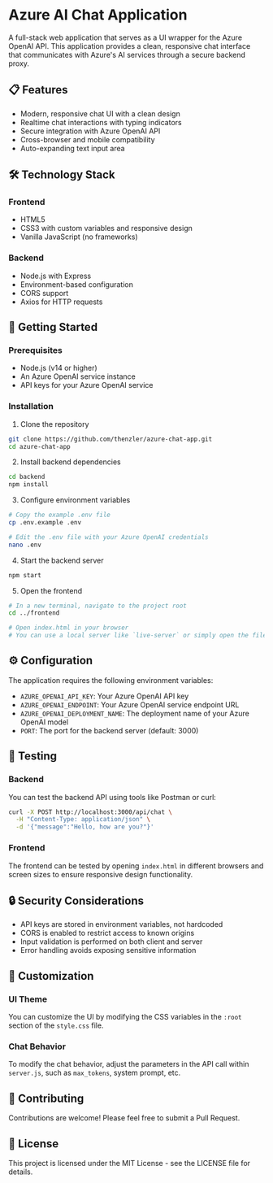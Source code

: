 # Azure AI Chat Application

A full-stack web application that serves as a UI wrapper for the Azure OpenAI API. This application provides a clean, responsive chat interface that communicates with Azure's AI services through a secure backend proxy.

## 📋 Features

- Modern, responsive chat UI with a clean design
- Realtime chat interactions with typing indicators
- Secure integration with Azure OpenAI API
- Cross-browser and mobile compatibility
- Auto-expanding text input area

## 🛠️ Technology Stack

### Frontend
- HTML5
- CSS3 with custom variables and responsive design
- Vanilla JavaScript (no frameworks)

### Backend
- Node.js with Express
- Environment-based configuration
- CORS support
- Axios for HTTP requests

## 🚀 Getting Started

### Prerequisites

- Node.js (v14 or higher)
- An Azure OpenAI service instance
- API keys for your Azure OpenAI service

### Installation

1. Clone the repository
```bash
git clone https://github.com/thenzler/azure-chat-app.git
cd azure-chat-app
```

2. Install backend dependencies
```bash
cd backend
npm install
```

3. Configure environment variables
```bash
# Copy the example .env file
cp .env.example .env

# Edit the .env file with your Azure OpenAI credentials
nano .env
```

4. Start the backend server
```bash
npm start
```

5. Open the frontend
```bash
# In a new terminal, navigate to the project root
cd ../frontend

# Open index.html in your browser
# You can use a local server like `live-server` or simply open the file in your browser
```

## ⚙️ Configuration

The application requires the following environment variables:

- `AZURE_OPENAI_API_KEY`: Your Azure OpenAI API key
- `AZURE_OPENAI_ENDPOINT`: Your Azure OpenAI service endpoint URL
- `AZURE_OPENAI_DEPLOYMENT_NAME`: The deployment name of your Azure OpenAI model
- `PORT`: The port for the backend server (default: 3000)

## 🧪 Testing

### Backend

You can test the backend API using tools like Postman or curl:

```bash
curl -X POST http://localhost:3000/api/chat \
  -H "Content-Type: application/json" \
  -d '{"message":"Hello, how are you?"}'
```

### Frontend

The frontend can be tested by opening `index.html` in different browsers and screen sizes to ensure responsive design functionality.

## 🔒 Security Considerations

- API keys are stored in environment variables, not hardcoded
- CORS is enabled to restrict access to known origins
- Input validation is performed on both client and server
- Error handling avoids exposing sensitive information

## 🔧 Customization

### UI Theme

You can customize the UI by modifying the CSS variables in the `:root` section of the `style.css` file.

### Chat Behavior

To modify the chat behavior, adjust the parameters in the API call within `server.js`, such as `max_tokens`, system prompt, etc.

## 🤝 Contributing

Contributions are welcome! Please feel free to submit a Pull Request.

## 📄 License

This project is licensed under the MIT License - see the LICENSE file for details.